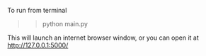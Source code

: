 To run from terminal  
>> python main.py


This will launch an internet browser window, or you can open it at http://127.0.0.1:5000/

